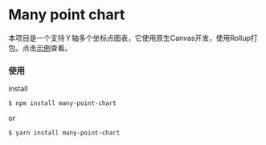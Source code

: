 #	Many point chart

本项目是一个支持Ｙ轴多个坐标点图表，它使用原生Canvas开发，使用Rollup打包。点击[示例](https://jianglin-wu.github.io/many-point-chart/)查看。



### 使用

install

```shell
$ npm install many-point-chart
```

or

```shell
$ yarn install many-point-chart
```



